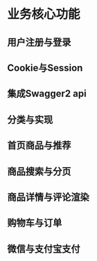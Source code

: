 # 业务核心功能

## 用户注册与登录

## Cookie与Session

## 集成Swagger2 api

## 分类与实现

## 首页商品与推荐

## 商品搜索与分页

## 商品详情与评论渲染

## 购物车与订单

## 微信与支付宝支付



